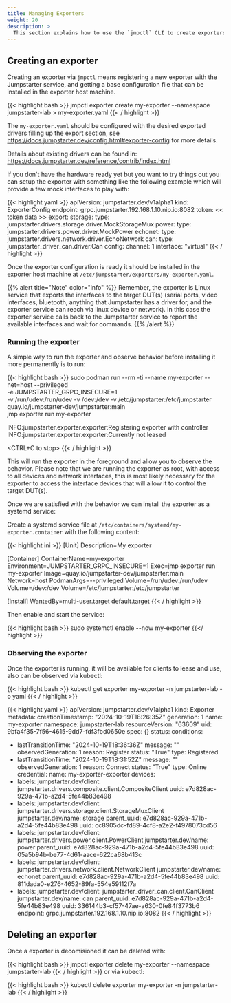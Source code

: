 ```yaml
---
title: Managing Exporters
weight: 20
description: >
  This section explains how to use the `jmpctl` CLI to create exporters and manage them.
---
```


## Creating an exporter

Creating an exporter via `jmpctl` means registering a new exporter with the Jumpstarter service, and getting a base configuration file that can be installed in the exporter
host machine.

{{< highlight bash >}}
jmpctl exporter create my-exporter --namespace jumpstarter-lab > my-exporter.yaml
{{< / highlight >}}

The `my-exporter.yaml` should be configured with the desired exported drivers filling up the
export section, see https://docs.jumpstarter.dev/config.html#exporter-config for more details.

Details about existing drivers can be found in:
https://docs.jumpstarter.dev/reference/contrib/index.html

If you don't have the hardware ready yet but you want to try things out you
can setup the exporter with something like the following example which
will provide a few mock interfaces to play with:

{{< highlight yaml >}}
apiVersion: jumpstarter.dev/v1alpha1
kind: ExporterConfig
endpoint: grpc.jumpstarter.192.168.1.10.nip.io:8082
token: << token data >>
export:
    storage:
        type: jumpstarter.drivers.storage.driver.MockStorageMux
    power:
        type: jumpstarter.drivers.power.driver.MockPower
    echonet:
        type: jumpstarter.drivers.network.driver.EchoNetwork
    can:
        type: jumpstarter_driver_can.driver.Can
        config:
            channel: 1
            interface: "virtual"
{{< / highlight >}}

Once the exporter configuration is ready it should be installed in the
exporter host machine at
`/etc/jumpstarter/exporters/my-exporter.yaml`.

{{% alert title="Note" color="info" %}}
Remember, the exporter is Linux service that exports the interfaces to the target DUT(s)
(serial ports, video interfaces, bluetooth, anything that Jumpstarter has a driver for,
and the exporter service can reach via linux device or network). In this case the exporter
service calls back to the Jumpstarter service to report the available interfaces and
wait for commands.
{{% /alert %}}

### Running the exporter

A simple way to run the exporter and observe behavior before installing it more permanently is to run:

{{< highlight bash >}}
sudo podman run --rm -ti --name my-exporter --net=host  --privileged \
                -e JUMPSTARTER_GRPC_INSECURE=1 \
                -v /run/udev:/run/udev -v /dev:/dev -v /etc/jumpstarter:/etc/jumpstarter \
                quay.io/jumpstarter-dev/jumpstarter:main \
                jmp exporter run my-exporter

INFO:jumpstarter.exporter.exporter:Registering exporter with controller
INFO:jumpstarter.exporter.exporter:Currently not leased

<CTRL+C to stop>
{{< / highlight >}}

This will run the exporter in the foreground and allow you to observe the behavior.
Please note that we are running the exporter as root, with access to all devices and network
interfaces, this is most likely necessary for the exporter to access the interface
devices that will allow it to control the target DUT(s).

Once we are satisfied with the behavior we can install the exporter as a systemd service:

Create a systemd service file at `/etc/containers/systemd/my-exporter.container` with
the following content:

{{< highlight ini >}}
[Unit]
Description=My exporter

[Container]
ContainerName=my-exporter
Environment=JUMPSTARTER_GRPC_INSECURE=1
Exec=jmp exporter run my-exporter
Image=quay.io/jumpstarter-dev/jumpstarter:main
Network=host
PodmanArgs=--privileged
Volume=/run/udev:/run/udev
Volume=/dev:/dev
Volume=/etc/jumpstarter:/etc/jumpstarter

[Install]
WantedBy=multi-user.target default.target
{{< / highlight >}}

Then enable and start the service:

{{< highlight bash >}}
sudo systemctl enable --now my-exporter
{{</ highlight >}}

### Observing the exporter

Once the exporter is running, it will be available for clients to lease and use, also
can be observed via kubectl:

{{< highlight bash >}}
kubectl get exporter my-exporter -n jumpstarter-lab -o yaml
{{< / highlight >}}

{{< highlight yaml >}}
apiVersion: jumpstarter.dev/v1alpha1
kind: Exporter
metadata:
  creationTimestamp: "2024-10-19T18:26:35Z"
  generation: 1
  name: my-exporter
  namespace: jumpstarter-lab
  resourceVersion: "63609"
  uid: 9bfa4f35-7f56-4615-9dd7-fdf3fbd0650e
spec: {}
status:
  conditions:
  - lastTransitionTime: "2024-10-19T18:36:36Z"
    message: ""
    observedGeneration: 1
    reason: Register
    status: "True"
    type: Registered
  - lastTransitionTime: "2024-10-19T18:31:52Z"
    message: ""
    observedGeneration: 1
    reason: Connect
    status: "True"
    type: Online
  credential:
    name: my-exporter-exporter
  devices:
  - labels:
      jumpstarter.dev/client: jumpstarter.drivers.composite.client.CompositeClient
    uuid: e7d828ac-929a-471b-a2d4-5fe44b83e498
  - labels:
      jumpstarter.dev/client: jumpstarter.drivers.storage.client.StorageMuxClient
      jumpstarter.dev/name: storage
    parent_uuid: e7d828ac-929a-471b-a2d4-5fe44b83e498
    uuid: cc8905dc-fd89-4cf8-a2e2-f4978073cd56
  - labels:
      jumpstarter.dev/client: jumpstarter.drivers.power.client.PowerClient
      jumpstarter.dev/name: power
    parent_uuid: e7d828ac-929a-471b-a2d4-5fe44b83e498
    uuid: 05a5b94b-be77-4d61-aace-622ca68b413c
  - labels:
      jumpstarter.dev/client: jumpstarter.drivers.network.client.NetworkClient
      jumpstarter.dev/name: echonet
    parent_uuid: e7d828ac-929a-471b-a2d4-5fe44b83e498
    uuid: 811dada0-e276-4652-89fa-554e59112f7a
  - labels:
      jumpstarter.dev/client: jumpstarter_driver_can.client.CanClient
      jumpstarter.dev/name: can
    parent_uuid: e7d828ac-929a-471b-a2d4-5fe44b83e498
    uuid: 336144b3-cf57-47ae-a630-0fe84f3773b6
  endpoint: grpc.jumpstarter.192.168.1.10.nip.io:8082
  {{< / highlight >}}

## Deleting an exporter
Once a exporter is decomisioned it can be deleted with:

{{< highlight bash >}}
jmpctl exporter delete my-exporter --namespace jumpstarter-lab
{{< / highlight >}}
or via kubectl:

{{< highlight bash >}}
kubectl delete exporter my-exporter -n jumpstarter-lab
{{< / highlight >}}
